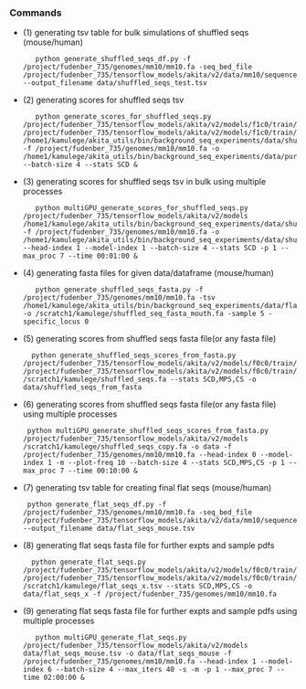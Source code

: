 ### Commands

   - (1) generating tsv table for bulk simulations of shuffled seqs (mouse/human)
        
            python generate_shuffled_seqs_df.py -f /project/fudenber_735/genomes/mm10/mm10.fa -seq_bed_file /project/fudenber_735/tensorflow_models/akita/v2/data/mm10/sequences.bed --output_filename data/shuffled_seqs_test.tsv
                
   - (2) generating scores for shuffled seqs tsv
   
            python generate_scores_for_shuffled_seqs.py /project/fudenber_735/tensorflow_models/akita/v2/models/f1c0/train/params.json /project/fudenber_735/tensorflow_models/akita/v2/models/f1c0/train/model1_best.h5 /home1/kamulege/akita_utils/bin/background_seq_experiments/data/shuffled_seqs_test.tsv -f /project/fudenber_735/genomes/mm10/mm10.fa -o /home1/kamulege/akita_utils/bin/background_seq_experiments/data/pure_shuffled_seqs_scores --batch-size 4 --stats SCD &
        
   - (3) generating scores for shuffled seqs tsv in bulk using multiple processes 

            python multiGPU_generate_scores_for_shuffled_seqs.py /project/fudenber_735/tensorflow_models/akita/v2/models /home1/kamulege/akita_utils/bin/background_seq_experiments/data/shuffled_seqs.tsv -f /project/fudenber_735/genomes/mm10/mm10.fa -o /home1/kamulege/akita_utils/bin/background_seq_experiments/data/shuffled_seqs_scores_1 --head-index 1 --model-index 1 --batch-size 4 --stats SCD -p 1 --max_proc 7 --time 00:01:00 &    
        
<!-- -------------------------------------------------------------------------------------------- -->

   - (4) generating fasta files for given data/dataframe (mouse/human) 
        
            python generate_shuffled_seqs_fasta.py -f /project/fudenber_735/genomes/mm10/mm10.fa -tsv /home1/kamulege/akita_utils/bin/background_seq_experiments/data/flat_seqs_mouse.tsv -o /scratch1/kamulege/shuffled_seq_fasta_mouth.fa -sample 5 -specific_locus 0

   - (5) generating scores from shuffled seqs fasta file(or any fasta file) 
   
           python generate_shuffled_seqs_scores_from_fasta.py /project/fudenber_735/tensorflow_models/akita/v2/models/f0c0/train/params.json /project/fudenber_735/tensorflow_models/akita/v2/models/f0c0/train/model1_best.h5 /scratch1/kamulege/shuffled_seqs.fa --stats SCD,MPS,CS -o data/shuffled_seqs_from_fasta
       
   - (6) generating scores from shuffled seqs fasta file(or any fasta file) using multiple processes
         
          python multiGPU_generate_shuffled_seqs_scores_from_fasta.py /project/fudenber_735/tensorflow_models/akita/v2/models /scratch1/kamulege/shuffled_seqs_copy.fa -o data -f /project/fudenber_735/genomes/mm10/mm10.fa --head-index 0 --model-index 1 -m --plot-freq 10 --batch-size 4 --stats SCD,MPS,CS -p 1 --max_proc 7 --time 00:10:00 & 
<!-- -------------------------------------------------------------------------------------------- -->

   - (7) generating tsv table for creating final flat seqs (mouse/human)
   
          python generate_flat_seqs_df.py -f /project/fudenber_735/genomes/mm10/mm10.fa -seq_bed_file /project/fudenber_735/tensorflow_models/akita/v2/data/mm10/sequences.bed --output_filename data/flat_seqs_mouse.tsv
      
   - (8) generating flat seqs fasta file for further expts and sample pdfs
   
           python generate_flat_seqs.py /project/fudenber_735/tensorflow_models/akita/v2/models/f0c0/train/params.json /project/fudenber_735/tensorflow_models/akita/v2/models/f0c0/train/model1_best.h5 /scratch1/kamulege/flat_seqs_x.tsv --stats SCD,MPS,CS -o data/flat_seqs_x -f /project/fudenber_735/genomes/mm10/mm10.fa
   
   - (9) generating flat seqs fasta file for further expts and sample pdfs using multiple processes

            python multiGPU_generate_flat_seqs.py /project/fudenber_735/tensorflow_models/akita/v2/models data/flat_seqs_mouse.tsv -o data/flat_seqs_mouse -f /project/fudenber_735/genomes/mm10/mm10.fa --head-index 1 --model-index 6 --batch-size 4 --max_iters 40 -s -m -p 1 --max_proc 7 --time 02:00:00 &
<!-- -------------------------------------------------------------------------------------------- -->            